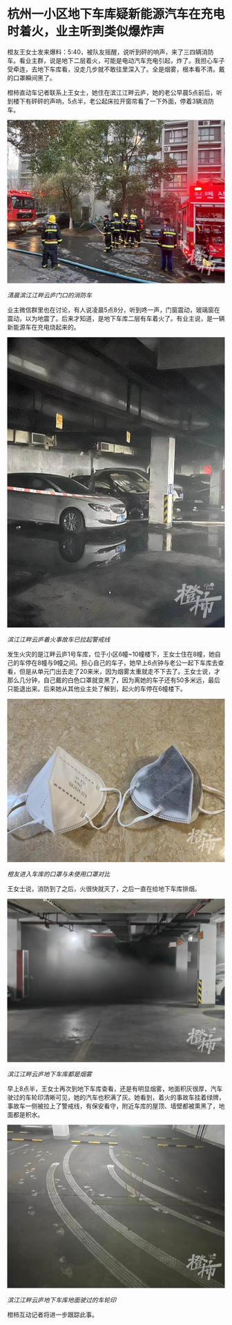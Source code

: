 # 杭州一小区地下车库疑新能源汽车在充电时着火，业主听到类似爆炸声

橙友王女士发来爆料：5:40，被队友摇醒，说听到砰的响声，来了三四辆消防车。看业主群，说是地下二层着火，可能是电动汽车充电引起，炸了。我担心车子受牵连，去地下车库看，没走几步就不敢往里深入了。全是烟雾，根本看不清。戴的口罩瞬间黑了。

橙柿直动车记者联系上王女士，她住在滨江江畔云庐，她的老公早晨5点前后，听到楼下有砰砰的声响，5点半，老公起床拉开窗帘看了一下外面，停着3辆消防车。

![cb50bc0eda0d46c17046680d588c930d.jpg](https://raw.githubusercontent.com/qqhsx/qqnews_image/main/2024/03/22/杭州一小区地下车库疑新能源汽车在充电时着火，业主听到类似爆炸声/cb50bc0eda0d46c17046680d588c930d.jpg)

_清晨滨江江畔云庐门口的消防车_

业主微信群里也在讨论，有人说凌晨5点8分，听到咚一声，门窗震动，玻璃窗在震动，以为地震了。后来才知道，是地下车库二层有车着火了。有业主说，是一辆新能源车在充电烧起来的。

![bd64cbd05951717c73e76784813dc0c0.jpg](https://raw.githubusercontent.com/qqhsx/qqnews_image/main/2024/03/22/杭州一小区地下车库疑新能源汽车在充电时着火，业主听到类似爆炸声/bd64cbd05951717c73e76784813dc0c0.jpg)

 _滨江江畔云庐着火事故车已拉起警戒线_

发生火灾的是江畔云庐1号车库，位于小区6幢~10幢楼下，王女士住在8幢，她自己的车停在8幢与9幢之间。担心自己的车子，她早上6点钟与老公一起下车库去查看，但是从单元门出去走了20来米，因为烟雾太重就走不下去了。王女士说，才那么几分钟，自己戴的白色口罩就变黑了，因为离她的车子还有50多米远，最后只能退出来。后来她从其他业主处了解到，起火的车停在6幢楼下。

![c2f75dbcb4531d025e46ff2fe932608c.jpg](https://raw.githubusercontent.com/qqhsx/qqnews_image/main/2024/03/22/杭州一小区地下车库疑新能源汽车在充电时着火，业主听到类似爆炸声/c2f75dbcb4531d025e46ff2fe932608c.jpg)

_橙友进入车库的口罩与未使用口罩对比_

王女士说，消防到了之后，火很快就灭了，之后一直在给地下车库排烟。

![be601fa6bc63268ebd29c65f6fc10a0f.jpg](https://raw.githubusercontent.com/qqhsx/qqnews_image/main/2024/03/22/杭州一小区地下车库疑新能源汽车在充电时着火，业主听到类似爆炸声/be601fa6bc63268ebd29c65f6fc10a0f.jpg)

_滨江江畔云庐地下车库都是烟雾_

早上8点半，王女士再次到地下车库查看，还是有明显烟雾，地面积灰很厚，汽车驶过的车轮印清晰可见，她的汽车也积满了灰。她看到，着火的事故车挂着绿牌，事故车一侧被拉上了警戒线，有保安看守，附近车库的屋顶、墙壁都被熏黑了，地面都是积水。

![8272b795a0ba27fe6a0bfcaf117a1460.jpg](https://raw.githubusercontent.com/qqhsx/qqnews_image/main/2024/03/22/杭州一小区地下车库疑新能源汽车在充电时着火，业主听到类似爆炸声/8272b795a0ba27fe6a0bfcaf117a1460.jpg)

 _滨江江畔云庐地下车库地面驶过的车轮印_

橙柿互动记者将进一步跟踪此事。

